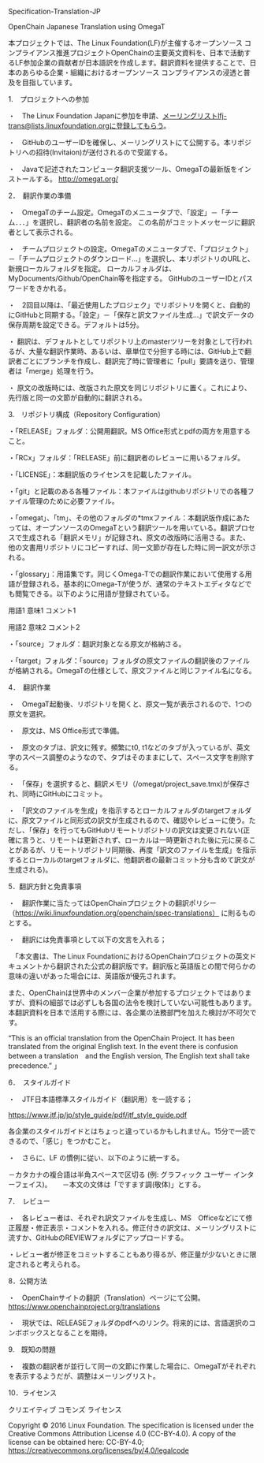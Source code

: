 Specification-Translation-JP

OpenChain Japanese Translation using OmegaT

本プロジェクトでは、The Linux Foundation(LF)が主催するオープンソース コンプライアンス推進プロジェクトOpenChainの主要英文資料を、日本で活動するLF参加企業の貢献者が日本語訳を作成します。翻訳資料を提供することで、日本のあらゆる企業・組織におけるオープンソース コンプライアンスの浸透と普及を目指しています。

1.　プロジェクトへの参加

・　The Linux Foundation Japanに参加を申請、メーリングリストlfj-trans@lists.linuxfoundation.orgに登録してもらう。

・　GitHubのユーザーIDを確保し、メーリングリストにて公開する。本リポジトリへの招待(Invitaion)が送付されるので受諾する。

・　Javaで記述されたコンピュータ翻訳支援ツール、OmegaTの最新版をインストールする。 http://omegat.org/

2．　翻訳作業の準備

・　OmegaTのチーム設定。OmegaTのメニュータブで、「設定」－「チーム．．．」を選択し、翻訳者の名前を設定。 この名前がコミットメッセージに翻訳者として表示される。

・　チームプロジェクトの設定。OmegaTのメニュータブで、「プロジェクト」－「チームプロジェクトのダウンロード...」を選択し、本リポジトリのURLと、新規ローカルフォルダを指定。 ローカルフォルダは、MyDocuments/Github/OpenChain等を指定する。 GitHubのユーザーIDとパスワードをきかれる。

・　2回目以降は、「最近使用したプロジェク」でリポジトリを開くと、自動的にGitHubと同期する。「設定」－「保存と訳文ファイル生成...」で訳文データの保存周期を設定できる。デフォルトは5分。

・  翻訳は、デフォルトとしてリポジトリ上のmasterツリーを対象として行われるが、大量な翻訳作業時、あるいは、章単位で分担する時には、GitHub上で翻訳者ごとにブランチを作成し、翻訳完了時に管理者に「pull」要請を送り、管理者は「merge」処理を行う。

・  原文の改版時には、改版された原文を同じリポジトリに置く。これにより、先行版と同一の文節が自動的に翻訳される。

3.　リポジトリ構成（Repository Configuration）

・「RELEASE」フォルダ：公開用翻訳。MS Office形式とpdfの両方を用意すること。

・「RCx」フォルダ：「RELEASE」前に翻訳者のレビューに用いるフォルダ。

・「LICENSE」：本翻訳版のライセンスを記載したファイル。

・「git」と記載のある各種ファイル：本ファイルはgithubリポジトリでの各種ファイル管理のために必要ファイル。

・「omegat」、「tm」、その他のフォルダの*tmxファイル：本翻訳版作成にあたっては、オープンソースのOmegaTという翻訳ツールを用いている。翻訳プロセスで生成される「翻訳メモリ」が記録され、原文の改版時に活用さる。また、他の文書用リポジトリにコピーすれば、同一文節が存在した時に同一訳文が示される。

・「glossary」：用語集です。同じくOmega-Tでの翻訳作業において使用する用語が登録される。基本的にOmega-Tが使うが、通常のテキストエディタなどでも閲覧できる。以下のように用語が登録されている。

用語1 <tab> 意味1 <tab> コメント1

用語2 <tab> 意味2 <tab> コメント2


・「source」フォルダ：翻訳対象となる原文が格納さる。

・「target」フォルダ：「source」フォルダの原文ファイルの翻訳後のファイルが格納される。OmegaTの仕様として、原文ファイルと同じファイル名になる。

4．　翻訳作業

・　OmegaT起動後、リポジトリを開くと、原文一覧が表示されるので、1つの原文を選択。

・　原文は、MS Office形式で準備。

・　原文のタブは、訳文に残す。頻繁にt0, t1などのタブが入っているが、英文字のスペース調整のようなので、タブはそのままにして、スペース文字を削除する。

・　「保存」を選択すると、翻訳メモリ（/omegat/project_save.tmx)が保存され、同時にGitHubにコミット。

・　「訳文のファイルを生成」を指示するとローカルフォルダのtargetフォルダに、原文ファイルと同形式の訳文が生成されるので、確認やレビューに使う。ただし、「保存」を行ってもGitHubリモートリポジトリの訳文は変更されない(正確に言うと、リモートは更新されず、ローカルは一時更新された後に元に戻ることがあるが、リモートリポジトリ同期後、再度「訳文のファイルを生成」を指示するとローカルのtargetフォルダに、他翻訳者の最新コミット分も含めて訳文が生成される)。

5．翻訳方針と免責事項

・　翻訳作業に当たってはOpenChainプロジェクトの翻訳ポリシー（https://wiki.linuxfoundation.org/openchain/spec-translations） に則るものとする。

・　翻訳には免責事項として以下の文言を入れる；

　「本文書は、The Linux FoundationにおけるOpenChainプロジェクトの英文ドキュメントから翻訳された公式の翻訳版です。翻訳版と英語版との間で何らかの意味の違いがあった場合には、英語版が優先されます。

また、OpenChainは世界中のメンバー企業が参加するプロジェクトではありますが、資料の細部では必ずしも各国の法令を検討していない可能性もあります。本翻訳資料を日本で活用する際には、各企業の法務部門を加えた検討が不可欠です。

“This is an official translation from the OpenChain Project. It has been translated from the original English text. In the event there is confusion between a translation　and the English version, The English text shall take precedence.” 」

6．　スタイルガイド

・　JTF日本語標準スタイルガイド（翻訳用）を一読する；

https://www.jtf.jp/jp/style_guide/pdf/jtf_style_guide.pdf

各企業のスタイルガイドとはちょっと違っているかもしれません。15分で一読できるので、「感じ」をつかむこと。

・　さらに、LF の慣例に従い、以下のように統一する。

－カタカナの複合語は半角スペースで区切る (例: グラフィック ユーザー インターフェイス)。
　
－本文の文体は「ですます調(敬体)」とする。

7．　レビュー

・　各レビュー者は、それぞれ訳文ファイルを生成し、MS　Officeなどにて修正履歴・修正表示・コメントを入れる。修正付きの訳文は、メーリングリストに流すか、GitHubのREVIEWフォルダにアップロードする。

・レビュー者が修正をコミットすることもあり得るが、修正量が少ないときに限定されると考えられる。

8．公開方法

・　OpenChainサイトの翻訳（Translation）ページにて公開。
	https://www.openchainproject.org/translations
	
・　現状では、RELEASEフォルダのpdfへのリンク。将来的には、言語選択のコンボボックスとなることを期待。

9.　既知の問題

・　複数の翻訳者が並行して同一の文節に作業した場合に、OmegaTがそれぞれを表示するようだが、調整はメーリングリスト。

10．ライセンス

クリエイティブ コモンズ ライセンス

Copyright © 2016 Linux Foundation. The specification is licensed under the Creative Commons Attribution License 4.0 (CC-BY-4.0). A copy of the license can be obtained here: CC-BY-4.0; https://creativecommons.org/licenses/by/4.0/legalcode
